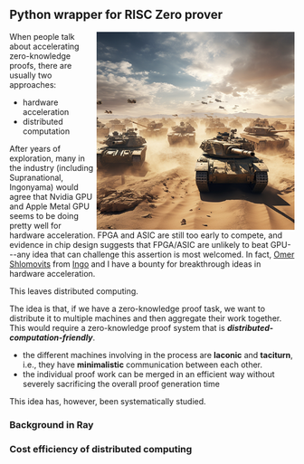 ## Python wrapper for RISC Zero prover

<img src="title.png" align="right" alt="many military tanks rolling in parallel on the desert" width="350"/>

When people talk about accelerating zero-knowledge proofs, there are usually two approaches:
- hardware acceleration
- distributed computation

After years of exploration, many in the industry (including Supranational, Ingonyama) would agree that Nvidia GPU and 
Apple Metal GPU seems to be doing pretty well for hardware acceleration. FPGA and ASIC are still too early to compete, 
and evidence in chip design suggests that FPGA/ASIC are unlikely to beat GPU---any idea that can challenge this assertion 
is most welcomed. In fact, [Omer Shlomovits](https://www.omershlomovits.com/) from [Ingo](https://www.ingonyama.com/) 
and I have a bounty for breakthrough ideas in hardware acceleration.

This leaves distributed computing. 

The idea is that, if we have a zero-knowledge proof task, we want to distribute it to multiple machines and then aggregate 
their work together. This would require a zero-knowledge proof system that is _**distributed-computation-friendly**_.
- the different machines involving in the process are **laconic** and **taciturn**, i.e., they have **minimalistic** communication between each other.
- the individual proof work can be merged in an efficient way without severely sacrificing the overall proof generation time

This idea has, however, been systematically studied. 

### Background in Ray


### Cost efficiency of distributed computing